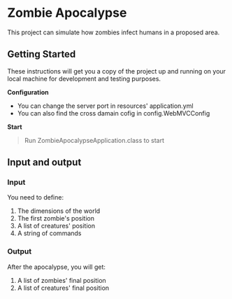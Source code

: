 # Zombie Apocalypse

This project can simulate how zombies infect humans in a proposed area.

## Getting Started

These instructions will get you a copy of the project up and running on your local machine for development and testing purposes.

**Configuration**

- You can change the server port in resources' application.yml
- You can also find the cross damain cofig in config.WebMVCConfig

**Start**

> Run ZombieApocalypseApplication.class to start



## Input and output

### Input

You need to define:

1. The dimensions of the world
2. The first zombie's position
3. A list of creatures' position
4. A string of commands

### Output

After the apocalypse, you will get:

1. A list of zombies' final position
2. A list of creatures' final position